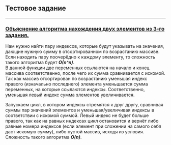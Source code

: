 ## Тестовое задание

---

### <u>Объяснение алгоритма нахождения двух элементов из 3-го задания.</u>

Нам нужно найти пару индексов, которые будут указывать на значения, дающие нужную сумму в отсортированном по возрастанию массиве. Если находить пару поочерёдно к каждому элементу, то сложность такого алгоритма будет ***О(n^n)***.<br> 
В данной функции две переменных ссылаются на начало и конец массива соответственно, после чего их сумма сравнивается с искомой. Так как массив отсортирован по возрастанию уменьшая индекс правого (изначально последнего) элемента уменьшается сумма переменных, на которые ссылаются индексы. Соответственно, уменьшая левый индекс сумма элементов увеличивается.

Запускаем цикл, в котором индексы стремятся к друг другу, сравнивая суммы пар значений элементов и уменьшая/увеличивая индексы в соответствии с искомой суммой. Левый индекс не будет больше правого, так как на равных индексах цикл остановится и вернёт либо равные номера индексов (если элемент при сложении на самого себя даст искомую сумму), либо пустой массив, исходя из условия. Сложность такого алгоритма ***O(n)***.